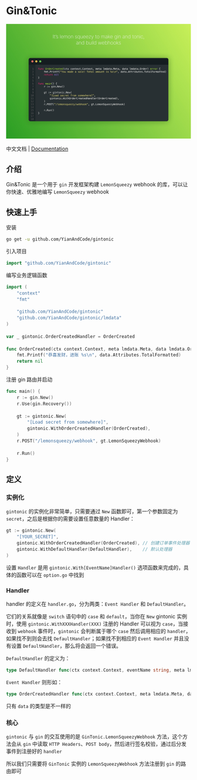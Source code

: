 # Gin&Tonic

![概览](glance.jpg)

中文文档 | [Documentation](README.md)

## 介绍

Gin&Tonic 是一个用于 `gin` 开发框架构建 `LemonSqueezy` webhook 的库，可以让你快速、优雅地编写 `LemonSqueezy` webhook

## 快速上手

安装

```bash
go get -u github.com/YianAndCode/gintonic
```

引入项目

```go
import "github.com/YianAndCode/gintonic"
```

编写业务逻辑函数

```go
import (
	"context"
	"fmt"

	"github.com/YianAndCode/gintonic"
	"github.com/YianAndCode/gintonic/lmdata"
)

var _ gintonic.OrderCreatedHandler = OrderCreated

func OrderCreated(ctx context.Context, meta lmdata.Meta, data lmdata.Order) error {
	fmt.Printf("恭喜发财，进账 %s\n", data.Attributes.TotalFormatted)
	return nil
}
```

注册 gin 路由并启动
```go
func main() {
	r := gin.New()
	r.Use(gin.Recovery())

	gt := gintonic.New(
		"[Load secret from somewhere]",
		gintonic.WithOrderCreatedHandler(OrderCreated),
	)
	r.POST("/lemonsqueezy/webhook", gt.LemonSqueezyWebhook)

	r.Run()
}
```

## 定义

### 实例化

`gintonic` 的实例化非常简单，只需要通过 `New` 函数即可，第一个参数固定为 `secret`，之后是根据你的需要设置任意数量的 Handler：

```go
gt := gintonic.New(
    "[YOUR_SECRET]",
    gintonic.WithOrderCreatedHandler(OrderCreated), // 创建订单事件处理器
    gintonic.WithDefaultHandler(DefaultHandler),    // 默认处理器
)
```

设置 `Handler` 是用 `gintonic.With[EventName]Handler()` 选项函数来完成的，具体的函数可以在 `option.go` 中找到

### Handler

handler 的定义在 `handler.go`，分为两类：`Event Handler` 和 `DefaultHandler`。

它们的关系就像是 `switch` 语句中的 `case` 和 `default`，当你在 `New` gintonic 实例时，使用 `gintonic.WithXXXHandler(XXX)` 注册的 Handler 可以视为 `case`，当接收到 `webhook` 事件时，`gintonic` 会判断属于哪个 `case` 然后调用相应的 `handler`，如果找不到则会去找 `DefaultHandler`；如果找不到相应的 `Event Handler` 并且没有设置 `DefaultHandler`，那么将会返回一个错误。

`DefaultHandler` 的定义为：

```go
type DefaultHandler func(ctx context.Context, eventName string, meta lmdata.Meta, data interface{}) error
```

`Event Handler` 则形如：

```go
type OrderCreatedHandler func(ctx context.Context, meta lmdata.Meta, data lmdata.Order) error
```

只有 `data` 的类型是不一样的

### 核心

`gintonic` 与 `gin` 的交互使用的是 `GinTonic.LemonSqueezyWebhook` 方法，这个方法会从 `gin` 中读取 `HTTP Headers`、`POST body`，然后进行签名校验，通过后分发事件到注册好的 `handler`

所以我们只需要将 `GinTonic` 实例的 `LemonSqueezyWebhook` 方法注册到 `gin` 的路由即可
